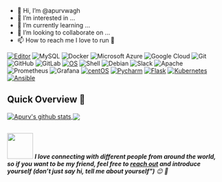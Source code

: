- 👋 Hi, I’m @apurvwagh
- 👀 I’m interested in ...
- 🌱 I’m currently learning ...
- 💞️ I’m looking to collaborate on ...
- 📫 How to reach me I love to run 🏃

<!---
apurvwagh/apurvwagh is a ✨ special ✨ repository because its `README.md` (this file) appears on your GitHub profile.
You can click the Preview link to take a look at your changes.
--->
[![Editor](https://img.shields.io/badge/Editor-VSCode-blue?style=flat-square&logo=visual-studio-code&logoColor=white)](https://code.visualstudio.com/)
![MySQL](https://img.shields.io/badge/-MySQL-black?style=flat-square&logo=mysql)
![Docker](https://img.shields.io/badge/-Docker-black?style=flat-square&logo=docker)
![Microsoft Azure](https://img.shields.io/badge/Microsoft%20Azure-232F7E?style=flat-square&logo=microsoft-azure)
![Google Cloud](https://img.shields.io/badge/Google%20Cloud-black?style=flat-square&logo=google-cloud)
![Git](https://img.shields.io/badge/-Git-black?style=flat-square&logo=git)
![GitHub](https://img.shields.io/badge/-GitHub-181717?style=flat-square&logo=github)
![GitLab](https://img.shields.io/badge/-GitLab-FCA121?style=flat-square&logo=gitlab)
[![OS](https://img.shields.io/badge/OS-Linux-informational?style=flat-square&logo=linux&logoColor=white)](https://en.wikipedia.org/wiki/Linux)
 ![Shell](https://img.shields.io/badge/-Shell-blasck?style=plastic&logo=Shell)
 ![Debian](https://img.shields.io/badge/-Debian-A80030?style=flat-square&logo=Debian&logoColor=white)
 ![Slack](https://img.shields.io/badge/-Slack-E01563?style=flat-square&logo=Slack&logoColor=white)
 ![Apache](https://img.shields.io/badge/-Apache-D22128?style=flat-square&logo=Apache&logoColor=white)
 ![Prometheus](https://img.shields.io/badge/-Prometheus-000?&logo=Prometheus)
 ![Grafana](https://img.shields.io/badge/-Grafana-000?&logo=Grafana)
 [![centOS](https://img.shields.io/badge/CentOS-7.0-blue?style=flat-square&logo=CentOS&logoColor=262577)](https://www.centos.org/)
 [![Pycharm](https://img.shields.io/badge/IDE-PyCharm-yellow?style=flat-square&logo=JetBrains)](https://www.jetbrains.com/pycharm/)
 [![Flask](https://img.shields.io/badge/-Flask-000000?style=flat-square&logo=Flask&logoColor=ffffff)](https://flask.palletsprojects.com/)
 [![Kubernetes](https://img.shields.io/badge/-Kubernetes-326CE5?style=flat-square&logo=Kubernetes&logoColor=ffffff)](https://kubernetes.io/)
 [![Ansible](https://img.shields.io/badge/-ansible-326CE5?style=flat-square&logo=ansible&logoColor=000000)](https://ansible.io/)
## Quick Overview 📝
    
<a href="https://github.com/apurvwagh/github-readme-stats">
  <img align="center" src="https://github-readme-stats.anuraghazra1.vercel.app/api?username=apurvwagh&show_icons=true&include_all_commits=true&theme=radical" alt="Apurv's github stats" />
</a>
<a href="https://github.com/apurvwagh/github-readme-stats">
 
  <img align="center" src="https://github-readme-stats.anuraghazra1.vercel.app/api/top-langs/?username=apurvwagh&layout=compact&theme=radical" />
</a>

##
<img src="https://media.giphy.com/media/LnQjpWaON8nhr21vNW/giphy.gif" width="60"> <em><b>I love connecting with different people from around the world, so if you want to be my friend, feel free to [reach out](https://wa.me/+919028390982) and introduce yourself (don’t just say hi, tell me about yourself")</b> 😊 💜</em>

<a href="https://www.linkedin.com/in/apurv-waghmare-b9a920124//" target="_blank">
